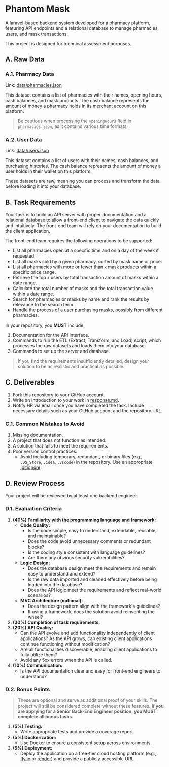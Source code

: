 # Phantom Mask

A laravel-based backend system developed for a pharmacy platform, featuring API endpoints and a relational database to manage pharmacies, users, and mask transactions.

This project is designed for technical assessment purposes.

## A. Raw Data
### A.1. Pharmacy Data
Link: [data/pharmacies.json](data/pharmacies.json)

This dataset contains a list of pharmacies with their names, opening hours, cash balances, and mask products. The cash balance represents the amount of money a pharmacy holds in its merchant account on this platform.

> Be cautious when processing the `openingHours` field in `pharmacies.json`, as it contains various time formats.

### A.2. User Data
Link: [data/users.json](data/users.json)

This dataset contains a list of users with their names, cash balances, and purchasing histories. The cash balance represents the amount of money a user holds in their wallet on this platform.

These datasets are raw, meaning you can process and transform the data before loading it into your database.

## B. Task Requirements
Your task is to build an API server with proper documentation and a relational database to allow a front-end client to navigate the data quickly and intuitively. The front-end team will rely on your documentation to build the client application.

The front-end team requires the following operations to be supported:

* List all pharmacies open at a specific time and on a day of the week if requested.
* List all masks sold by a given pharmacy, sorted by mask name or price.
* List all pharmacies with more or fewer than `x` mask products within a specific price range.
* Retrieve the top `x` users by total transaction amount of masks within a date range.
* Calculate the total number of masks and the total transaction value within a date range.
* Search for pharmacies or masks by name and rank the results by relevance to the search term.
* Handle the process of a user purchasing masks, possibly from different pharmacies.

In your repository, you **MUST** include:

1. Documentation for the API interface.
2. Commands to run the ETL (Extract, Transform, and Load) script, which processes the raw datasets and loads them into your database.
3. Commands to set up the server and database.

> If you find the requirements insufficiently detailed, design your solution to be as realistic and practical as possible.

## C. Deliverables
1. Fork this repository to your GitHub account.
2. Write an introduction to your work in [response.md](response.md).
3. Notify HR via email once you have completed the task. Include necessary details such as your GitHub account and the repository URL.

### C.1. Common Mistakes to Avoid
1. Missing documentation.
2. A project that does not function as intended.
3. A solution that fails to meet the requirements.
4. Poor version control practices:
    - Avoid including temporary, redundant, or binary files (e.g., `.DS_Store`, `.idea`, `.vscode`) in the repository. Use an appropriate [.gitignore](https://gist.github.com/octocat/9257657).

## D. Review Process
Your project will be reviewed by at least one backend engineer.

### D.1. Evaluation Criteria
1. **(40%) Familiarity with the programming language and framework:**
    - **Code Quality:**
        - Is the code simple, easy to understand, extendable, reusable, and maintainable?
        - Does the code avoid unnecessary comments or redundant blocks?
        - Is the coding style consistent with language guidelines?
        - Are there any obvious security vulnerabilities?
    - **Logic Design:**
        - Does the database design meet the requirements and remain easy to understand and extend?
        - Is the raw data imported and cleaned effectively before being loaded into the database?
        - Does the API logic meet the requirements and reflect real-world scenarios?
    - **MVC Architecture (optional):**
        - Does the design pattern align with the framework's guidelines?
        - If using a framework, does the solution avoid reinventing the wheel?
2. **(30%) Completion of task requirements.**
3. **(20%) API Quality:**
    - Can the API evolve and add functionality independently of client applications? As the API grows, can existing client applications continue functioning without modification?
    - Are all functionalities discoverable, enabling client applications to fully utilize them?
    - Avoid any 5xx errors when the API is called.
4. **(10%) Communication:**
    - Is the API documentation clear and easy for front-end engineers to understand?

### D.2. Bonus Points
> These are optional and serve as additional proof of your skills. The project will still be considered complete without these features. **If you are applying for a Senior Back-End Engineer position, you MUST complete all bonus tasks.**

1. **(5%) Testing:**
    - Write appropriate tests and provide a coverage report.
2. **(5%) Dockerization:**
    - Use Docker to ensure a consistent setup across environments.
3. **(5%) Deployment:**
    - Deploy the application on a free-tier cloud hosting platform (e.g., [fly.io](https://fly.io/docs/speedrun/) or [render](https://render.com/docs/web-services)) and provide a publicly accessible URL.